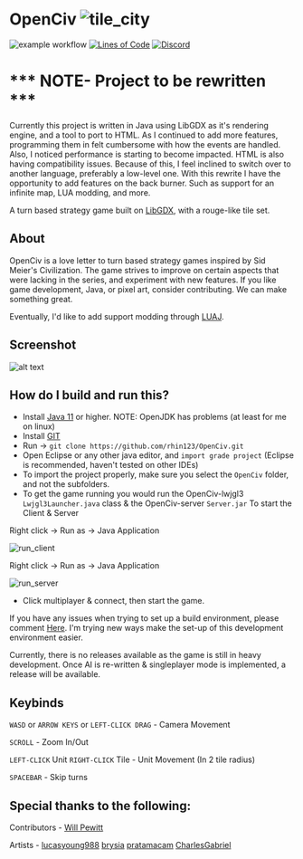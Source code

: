 # OpenCiv ![tile_city](https://github.com/rhin123/OpenCiv/blob/master/assets/tile_city.png?raw=true)

![example workflow](https://github.com/rhin123/OpenCiv/actions/workflows/build.yml/badge.svg)
[![Lines of Code](https://sonarcloud.io/api/project_badges/measure?project=rhin123_OpenCiv&metric=ncloc)](https://sonarcloud.io/summary/new_code?id=rhin123_OpenCiv)
[![Discord](https://img.shields.io/discord/925176383792087081.svg?logo=discord&logoColor=white&logoWidth=20&labelColor=7289DA&label=Discord&color=17cf48)](https://discord.gg/WFteeen5fu)

# *** NOTE- Project to be rewritten ***
Currently this project is written in Java using LibGDX as it's rendering engine, and a tool to port to HTML. As I continued to add more
features, programming them in felt cumbersome with how the events are handled. Also, I noticed performance is starting to become impacted. HTML is also having compatibility issues. Because of this, I feel inclined to switch over to another language, preferably a low-level one. With this rewrite I have the opportunity to add features on the back burner. Such as support for an infinite map, LUA modding, and more.


A turn based strategy game built on [LibGDX](https://github.com/libgdx/libgdx), with a rouge-like tile set.

## About
OpenCiv is a love letter to turn based strategy games inspired by Sid Meier's Civilization. The game strives to improve on certain aspects that were lacking in the series, and experiment with new features. 
If you like game development, Java, or pixel art, consider contributing. We can make something great. 

Eventually, I'd like to add support modding through [LUAJ](https://www.gamedevelopment.blog/using-luaj-scripting-to-allow-modding-in-games/).

## Screenshot
![alt text](https://github.com/rhin123/OpenCiv/blob/master/meta/screenshots/new_ui_2.png?raw=true)

## How do I build and run this?
* Install [Java 11](https://www.oracle.com/java/technologies/javase/jdk11-archive-downloads.html) or higher. NOTE: OpenJDK has problems (at least for me on linux)
* Install [GIT](https://git-scm.com/downloads)
* Run -> ```git clone https://github.com/rhin123/OpenCiv.git```
* Open Eclipse or any other java editor, and ```import grade project``` (Eclipse is recommended, haven't tested on other IDEs)
* To import the project properly, make sure you select the ```OpenCiv``` folder, and not the subfolders.
* To get the game running you would run the OpenCiv-lwjgl3 ```Lwjgl3Launcher.java``` class & the OpenCiv-server ```Server.jar``` To start the Client & Server

Right click -> Run as -> Java Application

![run_client](https://user-images.githubusercontent.com/6068039/148315501-4f7f38c5-6f48-4289-820a-63b976298e92.png)

Right click -> Run as -> Java Application

![run_server](https://user-images.githubusercontent.com/6068039/148315505-e3511fbf-d4e5-47d4-bebe-810369c017d0.png)

* Click multiplayer & connect, then start the game.

If you have any issues when trying to set up a build environment, please comment [Here](https://github.com/rhin123/OpenCiv/issues/65).
I'm trying new ways make the set-up of this development environment easier. 

Currently, there is no releases available as the game is still in heavy development. Once AI is re-written & singleplayer mode is implemented, a release will be available.

## Keybinds
``WASD`` or ``ARROW KEYS`` or ``LEFT-CLICK DRAG`` - Camera Movement

``SCROLL`` - Zoom In/Out

``LEFT-CLICK`` Unit ``RIGHT-CLICK`` Tile - Unit Movement (In 2 tile radius)

```SPACEBAR``` - Skip turns

## Special thanks to the following:

Contributors - 
[Will Pewitt](https://github.com/willpewitt)

Artists - 
[lucasyoung988](https://www.fiverr.com/lucasyoung988?source=order_page_summary_seller_link)
[brysia](https://www.fiverr.com/brysia?source=order_page_summary_seller_link)
[pratamacam](https://www.fiverr.com/pratamacam?source=order_page_summary_seller_link)
[CharlesGabriel](https://opengameart.org/content/10-basic-message-boxes)
